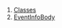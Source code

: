 

1. [Classes](views_after_auth_screens_events_event_info_body/views_after_auth_screens_events_event_info_body-library.html#classes)
2. [EventInfoBody](views_after_auth_screens_events_event_info_body/EventInfoBody-class.html)
